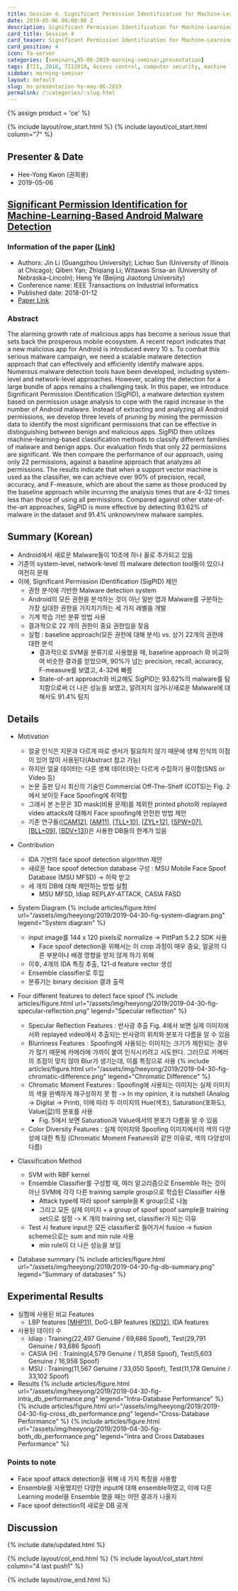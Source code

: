 ```yaml
---
title: Session 4. Significant Permission Identification for Machine-Learning-Based Android Malware Detection
date: 2019-05-06 00:00:00 Z
description: Significant Permission Identification for Machine-Learning-Based Android Malware Detection
card_title: Session 4
card_teaser: Significant Permission Identification for Machine-Learning-Based Android Malware Detection
card_position: 4
icon: fa-server
categories: [seminars,05-06-2019-morning-seminar,presentation]
tags: [TII, 2018, TII2018, Access control, computer security, machine learning, mobile applications, mobile computing]
sidebar: morning-seminar
layout: default
slug: ms-presentation-hy-may-06-2019
permalink: /:categories/:slug.html
---
```


{% assign product = 'ce' %}

{% include layout/row_start.html %}
{% include layout/col_start.html column="7" %}

## Presenter & Date
+ Hee-Yong Kwon (권희용)
+ 2019-05-06

## [Significant Permission Identification for Machine-Learning-Based Android Malware Detection](https://inhaucs.github.io/seminars/05-06-2019-morning-seminar/presentation/ms-presentation-hy-may-06-2019.html)

### Information of the paper [(Link)](https://ieeexplore.ieee.org/abstract/document/8255798)
+ Authors: Jin Li (Guangzhou University); Lichao Sun (University of
Illinois at Chicago); Qiben Yan; Zhiqiang Li; Witawas Srisa-an (University of Nebraska–Lincoln); Heng Ye (Beijing Jiaotong University)
+ Conference name: IEEE Transactions on Industrial Informatics
+ Published date: 2018-01-12
+ [Paper Link](https://ieeexplore.ieee.org/stamp/stamp.jsp?tp=&arnumber=8255798)


### Abstract
The alarming growth rate of malicious apps has become a serious issue that sets back the prosperous mobile ecosystem. A recent report indicates that a new malicious app for Android is introduced every 10 s. To combat this serious malware campaign, we need a scalable malware detection approach that can effectively and efficiently identify malware apps. Numerous malware detection tools have been developed, including system-level and network-level approaches. However, scaling the detection for a large bundle of apps remains a challenging task. In this paper, we introduce Significant Permission IDentification (SigPID), a malware detection system based on permission usage analysis to cope with the rapid increase in the number of Android malware. Instead of extracting and analyzing all Android permissions, we develop three levels of pruning by mining the permission data to identify the most significant permissions that can be effective in distinguishing between benign and malicious apps. SigPID then utilizes machine-learning-based classification methods to classify different families of malware and benign apps. Our evaluation finds that only 22 permissions are significant. We then compare the performance of our approach, using only 22 permissions, against a baseline approach that analyzes all permissions. The results indicate that when a support vector machine is used as the classifier, we can achieve over 90% of precision, recall, accuracy, and F-measure, which are about the same as those produced by the baseline approach while incurring the analysis times that are 4–32 times less than those of using all permissions. Compared against other state-of-the-art approaches, SigPID is more effective by detecting 93.62% of malware in the dataset and 91.4% unknown/new malware samples.


## Summary (Korean)
+ Android에서 새로운 Malware들이 10초에 하나 꼴로 추가되고 있음
+ 기존의 system-level, network-level 의 malware detection tool들이 있으나 여전히 문제
+ 이에, Significant Permission IDentification (SigPID) 제안
  + 권한 분석에 기반한 Malware detection system
  + Android의 모든 권한을 분석하는 것이 아닌 일반 앱과 Malware를 구분하는 가장 심대한 권한을 가지치기하는 세 가지 레벨을 개발
  + 기계 학습 기반 분류 방법 사용
  + 결과적으로 22 개의 권한이 중요 권한임을 찾음
  + 실험 : baseline approach(모든 권한에 대해 분석) vs. 상기 22개의 권한에 대한 분석
    + 결과적으로 SVM을 분류기로 사용했을 때, baseline approach 와 비교하여 비슷한 결과를 얻었으며, 90%가 넘는 precision, recall, accuracy, F-measure를 보였고, 4-32배 빠름
    + State-of-art approach와 비교해도 SigPID는 93.62%의 malware를 탐지함으로써 더 나은 성능을 보였고, 알려지지 않거나/새로운 Malware에 대해서도 91.4% 탐지


## Details
+ Motivation
  + 얼굴 인식은 지문과 다르게 따로 센서가 필요하지 않기 때문에 생체 인식의 이점이 있어 많이 사용된다(Abstract 참고 가능)
  + 하지만 얼굴 데이터는 다른 생체 데이터와는 다르게 수집하기 용이함(SNS or Video 등)
  + 논문 출판 당시 최신의 기술인 Commercial Off-The-Shelf (COTS)는 Fig. 2에서 보이듯 Face Spoofing에 취약함
  + 그래서 본 논문은 3D mask(비용 문제)를 제외한 printed photo와 replayed video attacks에 대해서 Face spoofing에 안전한 방법 제안
  + 기존 연구들([[CAM12]], [[AM11]], [[TLL+10]], [[ZYL+12]], [[SPW+07]], [[BLL+09]], [[BDV+13]])은 사용한 DB들의 한계가 있음
+ Contribution
  + IDA 기반의 face spoof detection algorithm 제안
  + 새로운 face spoof detection database 구성 : MSU Mobile Face Spoof Database (MSU MFSD) -> 허락 받고
  + 세 개의 DB에 대해 제안하는 방법 실험
    + MSU MFSD, Idiap REPLAY-ATTACK, CASIA FASD


+ System Diagram
{% include articles/figure.html url="/assets/img/heeyong/2019/2019-04-30-fig-system-diagram.png" legend="System diagram" %}
  + input image를 144 x 120 pixels로 normalize -> PittPatt 5.2.2 SDK 사용
    + Face spoof detection을 위해서는 이 crop 과정이 매우 중요, 얼굴의 다른 부분이나 배경 영향을 받지 않게 하기 위해
  + 이후, 4개의 IDA 특징 추출, 121-d feature vector 생성
  + Ensemble classifier로 투입
  + 분류기는 binary decision 결과 출력

+ Four different features to detect face spoof
{% include articles/figure.html url="/assets/img/heeyong/2019/2019-04-30-fig-specular-reflection.png" legend="Specular reflection" %}
  + Specular Reflection Features : 반사광 추출 Fig. 4에서 보면 실제 이미지에서와 replayed video에서 추출되는 반사광의 위치와 분포가 다름을 알 수 있음
  + Blurriness Features : Spoofing에 사용되는 이미지는 크기가 제한되는 경우가 많기 때문에 카메라에 가까이 붙여 인식시키려고 시도한다. 그러므로 카메라의 초점이 맞지 않아 Blur가 생기는데, 이를 특징으로 사용
  {% include articles/figure.html url="/assets/img/heeyong/2019/2019-04-30-fig-chromatic-difference.png" legend="Chromatic Difference" %}
  + Chromatic Moment Features : Spoofing에 사용되는 이미지는 실제 이미지의 색을 완벽하게 재구성하지 못 함 -> In my opinion, it is nutshell (Analog -> Digital -> Print), 이에 따라 두 이미지의 Hue(색조), Saturation(포화도), Value(값)의 분포를 사용
    + Fig. 5에서 보면 Saturation과 Value에서의 분포가 다름을 알 수 있음
  + Color Diversity Features : 실제 이미지와 Spoofing 이미지에서의 색의 다양성에 대한 특징 (Chromatic Moment Features와 같은 이유로, 색의 다양성이 다름)

+ Classification Method
  + SVM with RBF kernel
  + Ensemble Classifier를 구성할 때, 여러 알고리즘으로 Ensemble 하는 것이 아닌 SVM에 각각 다른 training sample group으로 학습된 Classifier 사용
    + Attack type에 따라 spoof sample을 K group으로 나눔
    + 그리고 모든 실제 이미지 + a group of spoof spoof sample을 training set으로 설정 -> K 개의 training set, classifier가 되는 이유
  + Test 시 feature input은 모든 classifier로 들어가서 fusion -> fusion scheme으로는 sum and min rule 사용
    + min rule이 더 나은 성능을 보임
+ Database summary
{% include articles/figure.html url="/assets/img/heeyong/2019/2019-04-30-fig-db-summary.png" legend="Summary of databases" %}

## Experimental Results
+ 실험에 사용된 비교 Features
  + LBP features [[MHP11]], DoG-LBP features [[KD12]], IDA features
+ 사용된 데이터 수
  + Idiap : Training(22,497 Genuine / 69,686 Spoof), Test(29,791 Genuine / 93,686 Spoof)
  + CASIA (H) : Training(4,579 Genuine / 11,858 Spoof), Test(5,603 Genuine / 16,958 Spoof)
  + MSU : Training(11,567 Genuine / 33,050 Spoof), Test(11,178 Genuine / 33,102 Spoof)
+ Results
{% include articles/figure.html url="/assets/img/heeyong/2019/2019-04-30-fig-intra_db_performance.png" legend="Intra-Database Performance" %}
{% include articles/figure.html url="/assets/img/heeyong/2019/2019-04-30-fig-cross_db_performance.png" legend="Cross-Database Performance" %}
{% include articles/figure.html url="/assets/img/heeyong/2019/2019-04-30-fig-both_db_performance.png" legend="Intra and Cross Databases Performance" %}


### Points to note
+ Face spoof attack detection을 위해 네 가지 특징을 사용함
+ Ensemble을 사용했지만 다양한 input에 대해 ensemble하였고, 이에 다른 Learning model을 Ensemble 했을 때는 어떤 결과가 나올지
+ Face spoof detection의 새로운 DB 공개



## Discussion

[CAM12]: <https://ieeexplore.ieee.org/stamp/stamp.jsp?tp=&arnumber=6313548> "I. Chingovska, A. Anjos, and S. Marcel, “On the effectiveness of local binary patterns in face anti-spoofing,” in Proc. IEEE BIOSIG, Sep. 2012, pp. 1–7."
[AM11]: <https://ieeexplore.ieee.org/stamp/stamp.jsp?tp=&arnumber=6117503> "A. Anjos and S. Marcel, “Counter-measures to photo attacks in face recognition: A public database and a baseline,” in Proc. IJCB, Oct. 2011, pp. 1–7."
[TLL+10]: <http://parnec.nuaa.edu.cn/xtan/paper/eccv10r1.pdf> "X. Tan, Y. Li, J. Liu, and L. Jiang, “Face liveness detection from a single image with sparse low rank bilinear discriminative model,” in Proc. ECCV, Sep. 2010, pp. 504–517."
[ZYL+12]: <http://www.cbsr.ia.ac.cn/users/jjyan/ZHANG-ICB2012.pdf> "Z. Zhang, J. Yan, S. Liu, Z. Lei, D. Yi, and S. Z. Li, “A face antispoofing database with diverse attacks,” in Proc. ICB, Mar./Apr. 2012, pp. 26–31."
[SPW+07]: <https://arxiv.org/pdf/1801.01949.pdf> "L. Sun, G. Pan, Z. Wu, and S. Lao, “Blinking-based live face detection using conditional random fields,” in Proc. AIB, 2007, pp. 252–260."
[BLL+09]: <https://arxiv.org/pdf/1804.06702.pdf> "W. Bao, H. Li, N. Li, and W. Jiang, “A liveness detection method for face recognition based on optical flow field,” in Proc. IASP, Apr. 2009, pp. 233–236."
[BDV+13]: <http://iab-rubric.org/papers/PID2777141.pdf> "S. Bharadwaj, T. I. Dhamecha, M. Vatsa, and R. Singh, “Computationally efficient face spoofing detection with motion magnification,” in Proc. IEEE Conf. Comput. Vis. Pattern Recognit. Workshops (CVPRW), Jun. 2013, pp. 105–110."
[MHP11]: <https://ieeexplore.ieee.org/stamp/stamp.jsp?tp=&arnumber=6117510> "J. Määtta, A. Hadid, and M. Pietikäinen, “Face spoofing detection from single images using micro-texture analysis,” in Proc. IJCB, Oct. 2011, pp. 1–7."
[KD12]: <http://www.eurecom.fr/en/publication/3646/download/mm-publi-3646.pdf> "N. Kose and J. Dugelay, “Classification of captured and recaptured images to detect photograph spoofing,” in Proc. ICIEV, May 2012, pp. 1027–1032."


{% include date/updated.html %}

{% include layout/col_end.html %}
{% include layout/col_start.html column="4 last push1" %}

{% include layout/row_end.html %}
